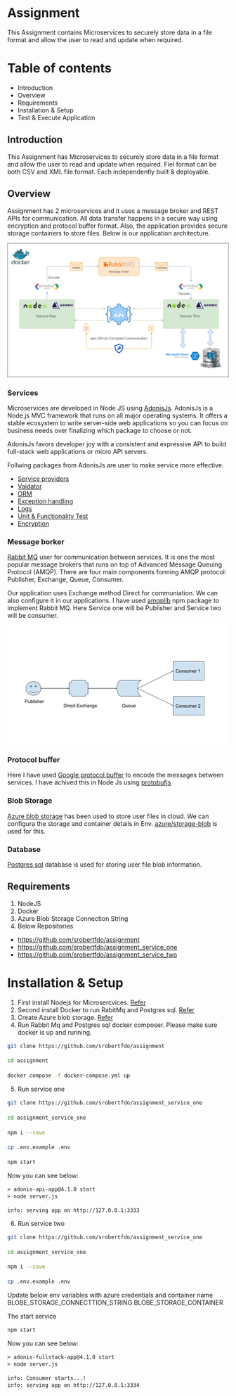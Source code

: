 # Assignment

This Assignment contains Microservices to securely store data in a file format and allow the user to read and update when required. 

# Table of contents
* Introduction
* Overview
* Requirements
* Installation & Setup
* Test & Execute Application


## Introduction

This Assignment has Microservices to securely store data in a file format and allow the user to read and update when required.  Fiel format can be both CSV and XML file format. Each independently built & deployable.

## Overview
  Assignment has 2 microservices and it uses a message broker and REST APIs for communication. All data transfer happens in a secure way using encryption and protocol buffer format. Also, the application provides secure storage containers to store files. Below is our application architecture.  


![Alt text](/assignment.png?raw=true "Assigment | Diagram")

### Services
Microservices are developed in Node JS using [ AdonisJs](https://legacy.adonisjs.com/docs/4.1/about). AdonisJs is a Node.js MVC framework that runs on all major operating systems. It offers a stable ecosystem to write server-side web applications so you can focus on business needs over finalizing which package to choose or not.

AdonisJs favors developer joy with a consistent and expressive API to build full-stack web applications or micro API servers.

Follwing packages from AdonisJs are user to make service more effective. 
- [Service providers](https://legacy.adonisjs.com/docs/4.1/service-providers)
- [Vaidator](https://legacy.adonisjs.com/docs/4.1/validator)
- [ORM](https://legacy.adonisjs.com/docs/4.1/lucid)
- [Exception handling](https://legacy.adonisjs.com/docs/4.1/exceptions)
- [Logs](https://legacy.adonisjs.com/docs/4.1/logger)
- [Unit & Functionality Test](https://legacy.adonisjs.com/docs/4.1/testing)
- [Encryption](https://legacy.adonisjs.com/docs/4.1/encryption-and-hashing)

### Message borker
[Rabbit MQ](https://www.rabbitmq.com/) user for communication between services. It is one the most popular message brokers that runs on top of Advanced Message Queuing Protocol (AMQP). There are four main components forming AMQP protocol: Publisher, Exchange, Queue, Consumer. 

Our application uses Exchange method Direct for communiation. We can also configure it in our applications. I have used [amqplib]() npm package to implement Rabbit MQ. Here Service one will be Publisher and Service two will be consumer. 

![Alt text](/mq.jpeg?raw=true "Rabbit MQ | Diagram")

### Protocol buffer
Here I have used [Google protocol buffer](https://developers.google.com/protocol-buffers) to encode the messages between services. I have achived this in Node Js using [protobufjs](https://www.npmjs.com/package/protobufjs)

### Blob Storage 
[Azure blob storage](https://azure.microsoft.com/en-in/services/storage/blobs/) has been used to store user files in cloud. We can configura the storage and container details in Env. [azure/storage-blob](https://www.npmjs.com/package/@azure/storage-blob) is used for this.  

### Database
[Postgres sql](https://www.postgresql.org/) database is used for storing user file blob information. 

## Requirements
1. NodeJS
2. Docker
3. Azure Blob Storage Connection String
4. Below Repositories 

- https://github.com/srobertfdo/assignment
- https://github.com/srobertfdo/assignment_service_one
- https://github.com/srobertfdo/assignment_service_two

# Installation & Setup
1. First install Nodejs for Microsercvices. [Refer](https://docs.npmjs.com/downloading-and-installing-node-js-and-npm) 
2. Second install Docker to run RabitMq and Postgres sql. [Refer](https://docs.docker.com/engine/install/) 
3. Create Azure blob storage. [Refer](https://docs.microsoft.com/en-us/azure/storage/blobs/storage-quickstart-blobs-portal)
4. Run Rabbit Mq and Postgres sql docker composer. Please make sure docker is up and running.
```bash
git clone https://github.com/srobertfdo/assignment

cd assignment

docker compose -f docker-compose.yml up
```
5. Run service one
```bash
git clone https://github.com/srobertfdo/assignment_service_one

cd assignment_service_one

npm i --save

cp .env.example .env

npm start
```
Now you can see below:
```
> adonis-api-app@4.1.0 start
> node server.js

info: serving app on http://127.0.0.1:3333
```
6. Run service two
```bash
git clone https://github.com/srobertfdo/assignment_service_one

cd assignment_service_one

npm i --save

cp .env.example .env
```
Update below env variables with azure credentials and container name
BLOBE_STORAGE_CONNECTTION_STRING
BLOBE_STORAGE_CONTAINER

The start service
```bash
npm start
```
Now you can see below:
```
> adonis-fullstack-app@4.1.0 start
> node server.js

info: Consumer starts...!
info: serving app on http://127.0.0.1:3334
```

